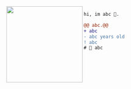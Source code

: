 <img align="left" height="200" src="https://github.com/pluhian/pluhian/blob/main/tole.gif?raw=true"/>

```diff
hi, im abc 🔮.

@@ abc.@@
+ abc
- abc years old
! abc
# 📖 abc
```

<img src="https://u8views.com/api/v1/github/profiles/114155787/views/day-week-month-total-count.svg" width="0" height="0">
